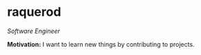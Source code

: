 raquerod
=====

_Software Engineer_

**Motivation:**  I want to learn new things by contributing to projects.
